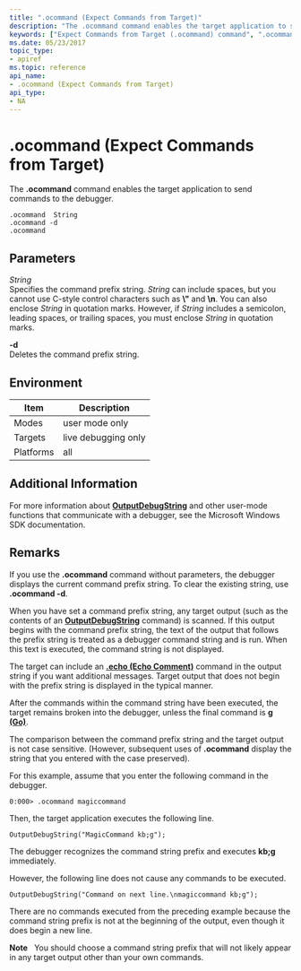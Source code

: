 ```yaml
---
title: ".ocommand (Expect Commands from Target)"
description: "The .ocommand command enables the target application to send commands to the debugger."
keywords: ["Expect Commands from Target (.ocommand) command", ".ocommand (Expect Commands from Target) Windows Debugging"]
ms.date: 05/23/2017
topic_type:
- apiref
ms.topic: reference
api_name:
- .ocommand (Expect Commands from Target)
api_type:
- NA
---
```


# .ocommand (Expect Commands from Target)


The **.ocommand** command enables the target application to send commands to the debugger.

```dbgcmd
.ocommand  String 
.ocommand -d 
.ocommand 
```

## <span id="ddk_meta_expect_commands_from_target_dbg"></span><span id="DDK_META_EXPECT_COMMANDS_FROM_TARGET_DBG"></span>Parameters


<span id="_______String______"></span><span id="_______string______"></span><span id="_______STRING______"></span> *String*   
Specifies the command prefix string. *String* can include spaces, but you cannot use C-style control characters such as **\\"** and **\\n**. You can also enclose *String* in quotation marks. However, if *String* includes a semicolon, leading spaces, or trailing spaces, you must enclose *String* in quotation marks.

<span id="_______-d______"></span><span id="_______-D______"></span> **-d**   
Deletes the command prefix string.

## Environment

|  Item  | Description          |
|--------|----------------------|
|Modes | user mode only |
|Targets | live debugging only |
|Platforms | all  |
 

## Additional Information

For more information about [**OutputDebugString**](/windows/win32/api/debugapi/nf-debugapi-outputdebugstringw) and other user-mode functions that communicate with a debugger, see the Microsoft Windows SDK documentation.

## Remarks

If you use the **.ocommand** command without parameters, the debugger displays the current command prefix string. To clear the existing string, use **.ocommand -d**.

When you have set a command prefix string, any target output (such as the contents of an [**OutputDebugString**](/windows/win32/api/debugapi/nf-debugapi-outputdebugstringw) command) is scanned. If this output begins with the command prefix string, the text of the output that follows the prefix string is treated as a debugger command string and is run. When this text is executed, the command string is not displayed.

The target can include an [**.echo (Echo Comment)**](-echo--echo-comment-.md) command in the output string if you want additional messages. Target output that does not begin with the prefix string is displayed in the typical manner.

After the commands within the command string have been executed, the target remains broken into the debugger, unless the final command is [**g (Go)**](g--go-.md).

The comparison between the command prefix string and the target output is not case sensitive. (However, subsequent uses of **.ocommand** display the string that you entered with the case preserved).

For this example, assume that you enter the following command in the debugger.

```dbgcmd
0:000> .ocommand magiccommand
```

Then, the target application executes the following line.

```dbgcmd
OutputDebugString("MagicCommand kb;g");
```

The debugger recognizes the command string prefix and executes **kb;g** immediately.

However, the following line does not cause any commands to be executed.

```dbgcmd
OutputDebugString("Command on next line.\nmagiccommand kb;g");
```

There are no commands executed from the preceding example because the command string prefix is not at the beginning of the output, even though it does begin a new line.

**Note**   You should choose a command string prefix that will not likely appear in any target output other than your own commands.

 

 


